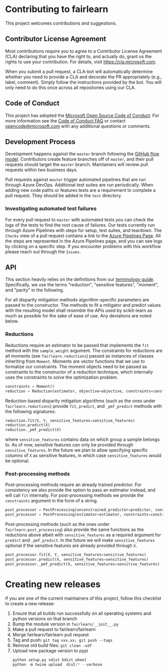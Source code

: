 # Contributing to fairlearn

This project welcomes contributions and suggestions.

## Contributor License Agreement
Most contributions require you to agree to a Contributor License Agreement (CLA) declaring that you have the right to, and actually do, grant us the rights to use your contribution. For details, visit https://cla.microsoft.com.

When you submit a pull request, a CLA-bot will automatically determine whether you need to provide a CLA and decorate the PR appropriately (e.g., label, comment). Simply follow the instructions provided by the bot. You will only need to do this once across all repositories using our CLA.

## Code of Conduct
This project has adopted the [Microsoft Open Source Code of Conduct](https://opensource.microsoft.com/codeofconduct/). For more information see the [Code of Conduct FAQ](https://opensource.microsoft.com/codeofconduct/faq/) or contact [opencode@microsoft.com](mailto:opencode@microsoft.com) with any additional questions or comments.

## Development Process
Development happens against the `master` branch following the [GitHub flow model](https://guides.github.com/introduction/flow/). Contributors create feature branches off of `master`, and their pull requests should target the `master` branch. Maintainers will review pull requests within two business days.

Pull requests against `master` trigger automated pipelines that are run through Azure DevOps. Additional test suites are run periodically. When adding new code paths or features tests are a requirement to complete a pull request. They should be added in the `test` directory.

### Investigating automated test failures
For every pull request to `master` with automated tests you can check the logs of the tests to find the root cause of failures. Our tests currently run through Azure Pipelines with steps for setup, test suites, and teardown. The `Checks` view of a pull request contains a link to the [Azure Pipelines Page](dev.azure.com/responsibleai/fairlearn/_build/results). All the steps are represented in the Azure Pipelines page, and you can see logs by clicking on a specific step. If you encounter problems with this workflow please reach out through the `Issues`.

## API
<div id="api">

This section heavily relies on the definitions from our [terminology guide](TERMINOLOGY.md). Specifically, we use the terms "reduction", "sensitive features", "moment", and "parity" in the following.

For all disparity mitigation methods algorithm-specific parameters are passed to the constructor. The methods to fit a mitigator and predict values with the resulting model shall resemble the APIs used by scikit-learn as much as possible for the sake of ease of use. Any deviations are noted below.

### Reductions

Reductions require an estimator to be passed that implements the `fit` method with the `sample_weight` argument. The constraints for reductions are all moments (see `fairlearn.reductions`) passed as instances of classes inheriting from `Moment`. Moments are vector functions that we use to formalize our constraints. The moment objects need to be passed as constraints to the constructor of a reduction technique, which internally uses the constraints to solve the optimization problem.

```python
constraints = Moment()
reduction = Reduction(estimator, objective=objective, constraints=constraints, **kwargs)
```

Reduction-based disparity mitigation algorithms (such as the ones under `fairlearn.reductions`) provide `fit`, `predict`, and `_pmf_predict` methods with the following signatures:

```python
reduction.fit(X, Y, sensitive_features=sensitive_features)
reduction.predict(X)
reduction._pmf_predict(X)
```

where `sensitive_features` contains data on which group a sample belongs to. As of now, sensitive features can only be provided through `sensitive_features`. In the future we plan to allow specifying specific columns of `X` as sensitive features, in which case `sensitive_features` would be optional.

### Post-processing methods

Post-processing methods require an already trained predictor. For consistency we also provide the option to pass an estimator instead, and will call `fit` internally. For post-processing methods we provide the `constraints` argument in the form of a string.

```python
post_processor = PostProcessing(unconstrained_predictor=predictor, constraints=constraints, **kwargs)
post_processor = PostProcessing(estimator=estimator, constraints=constraints, **kwargs)
```

Post-processing methods (such as the ones under `fairlearn.post_processing`) also provide the same functions as the reductions above albeit with `sensitive_features` as a required argument for `predict` and `_pmf_predict`. In the future we will make `sensitive_features` optional if the sensitive features are already provided through `X`.

```python
post_processor.fit(X, Y, sensitive_features=sensitive_features)
post_processor.predict(X, sensitive_features=sensitive_features)
post_processor._pmf_predict(X, sensitive_features=sensitive_features)
```
</div>


# Creating new releases

If you are one of the current maintainers of this project, follow this checklist to create a new release:

1. Ensure that all builds run successfully on all operating systems and python versions on that branch
1. Bump the module version in `fairlearn/__init__.py`
1. Make a pull request to fairlearn/fairlearn
1. Merge fairlearn/fairlearn pull request
1. Tag and push: `git tag vxx.xx; git push --tags`
1. Remove old build files: `git clean -xdf`
1. Upload new package version to pypi
    ```python
    python setup.py sdist bdist_wheel
    python -m twine upload  dist/* --verbose
    ```
